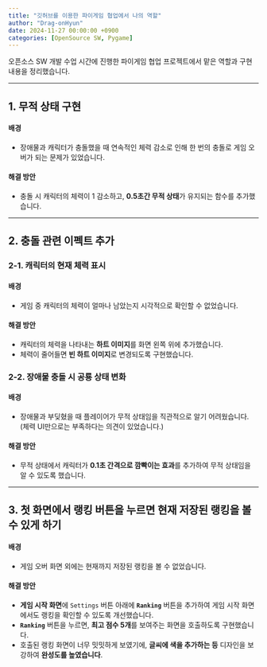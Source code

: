 ```yaml
---
title: "깃허브를 이용한 파이게임 협업에서 나의 역할"
author: "Drag-onHyun"
date: 2024-11-27 00:00:00 +0900
categories: [OpenSource SW, Pygame]
---
```


오픈소스 SW 개발 수업 시간에 진행한 파이게임 협업 프로젝트에서 맡은 역할과 구현 내용을 정리했습니다.

---

## 1. 무적 상태 구현

#### 배경
- 장애물과 캐릭터가 충돌했을 때 연속적인 체력 감소로 인해 한 번의 충돌로 게임 오버가 되는 문제가 있었습니다.

#### 해결 방안
- 충돌 시 캐릭터의 체력이 1 감소하고, **0.5초간 무적 상태**가 유지되는 함수를 추가했습니다.

---

## 2. 충돌 관련 이펙트 추가

### 2-1. 캐릭터의 현재 체력 표시

#### 배경
- 게임 중 캐릭터의 체력이 얼마나 남았는지 시각적으로 확인할 수 없었습니다.

#### 해결 방안
- 캐릭터의 체력을 나타내는 **하트 이미지**를 화면 왼쪽 위에 추가했습니다.
- 체력이 줄어들면 **빈 하트 이미지**로 변경되도록 구현했습니다.

### 2-2. 장애물 충돌 시 공룡 상태 변화

#### 배경
- 장애물과 부딪혔을 때 플레이어가 무적 상태임을 직관적으로 알기 어려웠습니다.
  (체력 UI만으로는 부족하다는 의견이 있었습니다.)

#### 해결 방안
- 무적 상태에서 캐릭터가 **0.1초 간격으로 깜빡이는 효과**를 추가하여 무적 상태임을 알 수 있도록 했습니다.

---

## 3. 첫 화면에서 랭킹 버튼을 누르면 현재 저장된 랭킹을 볼 수 있게 하기

#### 배경
- 게임 오버 화면 외에는 현재까지 저장된 랭킹을 볼 수 없었습니다.

#### 해결 방안
- **게임 시작 화면**에 `Settings` 버튼 아래에 **`Ranking`** 버튼을 추가하여 게임 시작 화면에서도 랭킹을 확인할 수 있도록 개선했습니다.
- **`Ranking`** 버튼을 누르면, **최고 점수 5개**를 보여주는 화면을 호출하도록 구현했습니다.
- 호출된 랭킹 화면이 너무 밋밋하게 보였기에, **글씨에 색을 추가하는 등** 디자인을 보강하여 **완성도를 높였습니다**.
